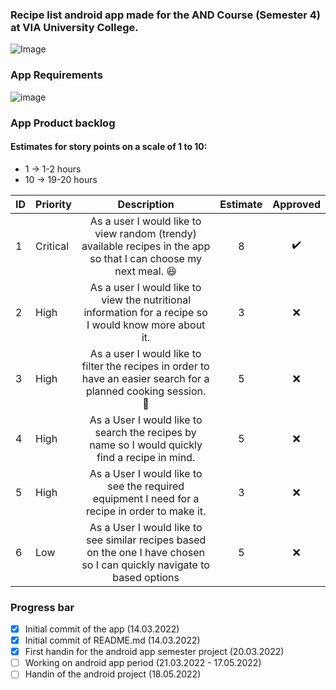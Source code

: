 ### Recipe list android app made for the AND Course (Semester 4) at VIA University College. 
![Image](https://upload.wikimedia.org/wikipedia/commons/5/5d/VIA_UC_logo.png)

### App Requirements
![image](https://user-images.githubusercontent.com/82092907/158166131-3505404a-68cc-41ae-8492-ffe9cf5207d6.png)

### App Product backlog
#### Estimates for story points on a scale of 1 to 10:
- 1 -> 1-2 hours
- 10 -> 19-20 hours

| ID | Priority | Description   | Estimate  | Approved | 
| -- | -------  |:-------------:| :--------:| :------: | 
| 1  | Critical | As a user I would like to view random (trendy) available recipes in the app so that I can choose my next meal. 😆 |   8     | ✔️ | 
| 2  | High | As a user I would like to view the nutritional information for a recipe so I would know more about it.|    3     | ❌      |
| 3  | High | As a user I would like to filter the recipes in order to have an easier search for a planned cooking session. 🤣 |    5     | ❌      |
| 4  | High | As a User I would like to search the recipes by name so I would quickly find a recipe in mind.|    5     | ❌      |
| 5  | High | As a User I would like to see the required equipment I need for a recipe in order to make it.  |    3     | ❌      |
| 6  | Low | As a User I would like to see similar recipes based on the one I have chosen so I can quickly navigate to based options  |    5     | ❌      |

### Progress bar
- [x] Initial commit of the app (14.03.2022)
- [x] Initial commit of README.md (14.03.2022) 
- [x] First handin for the android app semester project (20.03.2022)
- [ ] Working on android app period (21.03.2022 - 17.05.2022)
- [ ] Handin of the android project (18.05.2022)
